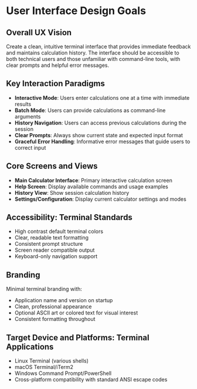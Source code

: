 # User Interface Design Goals

## Overall UX Vision
Create a clean, intuitive terminal interface that provides immediate feedback and maintains calculation history. The interface should be accessible to both technical users and those unfamiliar with command-line tools, with clear prompts and helpful error messages.

## Key Interaction Paradigms
- **Interactive Mode**: Users enter calculations one at a time with immediate results
- **Batch Mode**: Users can provide calculations as command-line arguments
- **History Navigation**: Users can access previous calculations during the session
- **Clear Prompts**: Always show current state and expected input format
- **Graceful Error Handling**: Informative error messages that guide users to correct input

## Core Screens and Views
- **Main Calculator Interface**: Primary interactive calculation screen
- **Help Screen**: Display available commands and usage examples
- **History View**: Show session calculation history
- **Settings/Configuration**: Display current calculator settings and modes

## Accessibility: Terminal Standards
- High contrast default terminal colors
- Clear, readable text formatting
- Consistent prompt structure
- Screen reader compatible output
- Keyboard-only navigation support

## Branding
Minimal terminal branding with:
- Application name and version on startup
- Clean, professional appearance
- Optional ASCII art or colored text for visual interest
- Consistent formatting throughout

## Target Device and Platforms: Terminal Applications
- Linux Terminal (various shells)
- macOS Terminal/iTerm2
- Windows Command Prompt/PowerShell
- Cross-platform compatibility with standard ANSI escape codes
